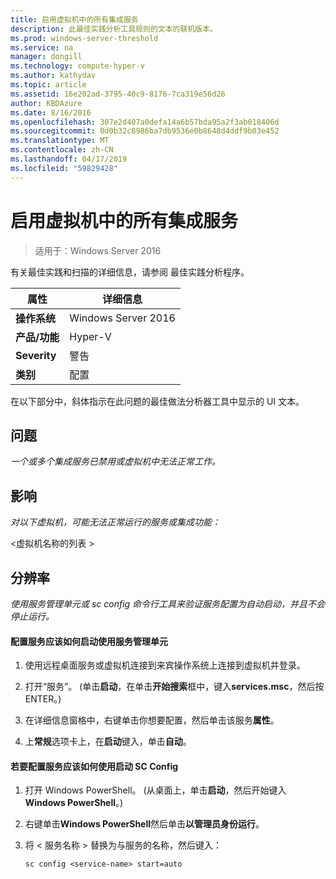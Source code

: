 ```yaml
---
title: 启用虚拟机中的所有集成服务
description: 此最佳实践分析工具规则的文本的联机版本。
ms.prod: windows-server-threshold
ms.service: na
manager: dongill
ms.technology: compute-hyper-v
ms.author: kathydav
ms.topic: article
ms.assetid: 16e202ad-3795-40c9-8176-7ca319e56d26
author: KBDAzure
ms.date: 8/16/2016
ms.openlocfilehash: 307e2d407a0defa14a6b57bda95a2f3ab018406d
ms.sourcegitcommit: 0d0b32c8986ba7db9536e0b8648d4ddf9b03e452
ms.translationtype: MT
ms.contentlocale: zh-CN
ms.lasthandoff: 04/17/2019
ms.locfileid: "59829428"
---
```

# <a name="enable-all-integration-services-in-virtual-machines"></a>启用虚拟机中的所有集成服务

>适用于：Windows Server 2016

有关最佳实践和扫描的详细信息，请参阅 最佳实践分析程序。  
  
|属性|详细信息|  
|-|-|  
|**操作系统**|Windows Server 2016|  
|**产品/功能**|Hyper-V|  
|**Severity**|警告|  
|**类别**|配置|  
  
在以下部分中，斜体指示在此问题的最佳做法分析器工具中显示的 UI 文本。  
  
## <a name="issue"></a>问题  
  
*一个或多个集成服务已禁用或虚拟机中无法正常工作。*  
  
## <a name="impact"></a>影响  
  
*对以下虚拟机，可能无法正常运行的服务或集成功能：*  
  
\<虚拟机名称的列表 >  
  
## <a name="resolution"></a>分辨率  
  
*使用服务管理单元或 sc config 命令行工具来验证服务配置为自动启动，并且不会停止运行。*  
  
#### <a name="to-configure-how-a-service-is-started-using-the-services-snap-in"></a>配置服务应该如何启动使用服务管理单元  
  
1.  使用远程桌面服务或虚拟机连接到来宾操作系统上连接到虚拟机并登录。  
  
2.  打开“服务”。 (单击**启动**，在单击**开始搜索**框中，键入**services.msc**，然后按 ENTER。)  
  
3.  在详细信息窗格中，右键单击你想要配置，然后单击该服务**属性**。  
  
4.  上**常规**选项卡上，在**启动**键入，单击**自动**。  
  
#### <a name="to-configure-how-a-service-is-started-using-sc-config"></a>若要配置服务应该如何使用启动 SC Config  
  
1.  打开 Windows PowerShell。 (从桌面上，单击**启动**，然后开始键入**Windows PowerShell**。)  
  
2.  右键单击**Windows PowerShell**然后单击**以管理员身份运行**。  
  
3.  将 < 服务名称 > 替换为与服务的名称，然后键入：  
  
    ```  
    sc config <service-name> start=auto  
    ```  
  


